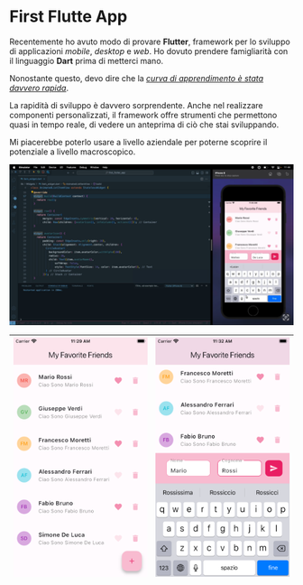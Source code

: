 # First Flutte App

Recentemente ho avuto modo di provare **Flutter**, framework per lo sviluppo di applicazioni _mobile_, _desktop_ e _web_. Ho dovuto prendere famigliarità con il linguaggio **Dart** prima di metterci mano.

Nonostante questo, devo dire che la <u>_curva di apprendimento è stata davvero rapida_</u>.

La rapidità di sviluppo è davvero sorprendente. Anche nel realizzare componenti personalizzati, il framework offre strumenti che permettono quasi in tempo reale, di vedere un anteprima di ciò che stai sviluppando.

Mi piacerebbe poterlo usare a livello aziendale per poterne scoprire il potenziale a livello macroscopico. 

[![Video Preview](<preview/preview.jpg>)](<https://www.youtube.com/watch?v=siqixYANb34>)

|[![Screen Preview](<preview/Simulator Screenshot - iPhone 8 - 2024-04-20 at 11.29.09.png>)](<preview/Simulator Screenshot - iPhone 8 - 2024-04-20 at 11.29.09.png>) | [![Screen Preview](<preview/Simulator Screenshot - iPhone 8 - 2024-04-20 at 11.32.10.png>)](<preview/Simulator Screenshot - iPhone 8 - 2024-04-20 at 11.32.10.png>)
|-|-|


